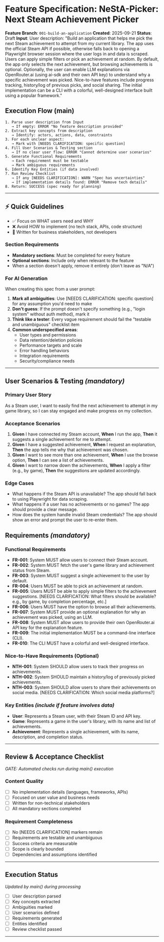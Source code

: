 # Feature Specification: NeStA-Picker: Next Steam Achievement Picker

**Feature Branch**: `001-build-an-application`
**Created**: 2025-09-21
**Status**: Draft
**Input**: User description: "Build an application that helps me pick the next Steam achievement to attempt from my current library. The app uses the official Steam API if possible, otherwise falls back to opening a Playwright browser session where the user logs in and data is scraped. Users can apply simple filters or pick an achievement at random. By default, the app only selects the next achievement, but browsing achievements is optional. Optionally, the user can enable LLM explanations via OpenRouter.ai (using ai-sdk and their own API key) to understand why a specific achievement was picked. Nice-to-have features include progress tracking, history/log of previous picks, and social sharing. The initial implementation can be a CLI with a colorful, well-designed interface built using a popular framework."

## Execution Flow (main)

```
1. Parse user description from Input
   → If empty: ERROR "No feature description provided"
2. Extract key concepts from description
   → Identify: actors, actions, data, constraints
3. For each unclear aspect:
   → Mark with [NEEDS CLARIFICATION: specific question]
4. Fill User Scenarios & Testing section
   → If no clear user flow: ERROR "Cannot determine user scenarios"
5. Generate Functional Requirements
   → Each requirement must be testable
   → Mark ambiguous requirements
6. Identify Key Entities (if data involved)
7. Run Review Checklist
   → If any [NEEDS CLARIFICATION]: WARN "Spec has uncertainties"
   → If implementation details found: ERROR "Remove tech details"
8. Return: SUCCESS (spec ready for planning)
```

---

## ⚡ Quick Guidelines

- ✅ Focus on WHAT users need and WHY
- ❌ Avoid HOW to implement (no tech stack, APIs, code structure)
- 👥 Written for business stakeholders, not developers

### Section Requirements

- **Mandatory sections**: Must be completed for every feature
- **Optional sections**: Include only when relevant to the feature
- When a section doesn't apply, remove it entirely (don't leave as "N/A")

### For AI Generation

When creating this spec from a user prompt:

1. **Mark all ambiguities**: Use [NEEDS CLARIFICATION: specific question] for any assumption you'd need to make
2. **Don't guess**: If the prompt doesn't specify something (e.g., "login system" without auth method), mark it
3. **Think like a tester**: Every vague requirement should fail the "testable and unambiguous" checklist item
4. **Common underspecified areas**:
   - User types and permissions
   - Data retention/deletion policies
   - Performance targets and scale
   - Error handling behaviors
   - Integration requirements
   - Security/compliance needs

---

## User Scenarios & Testing _(mandatory)_

### Primary User Story

As a Steam user, I want to easily find the next achievement to attempt in my game library, so I can stay engaged and make progress on my collection.

### Acceptance Scenarios

1. **Given** I have connected my Steam account, **When** I run the app, **Then** it suggests a single achievement for me to attempt.
2. **Given** I have a suggested achievement, **When** I request an explanation, **Then** the app tells me why that achievement was chosen.
3. **Given** I want to see more than one achievement, **When** I use the browse option, **Then** I can see a list of achievements.
4. **Given** I want to narrow down the achievements, **When** I apply a filter (e.g., by game), **Then** the suggestions are updated accordingly.

### Edge Cases

- What happens if the Steam API is unavailable? The app should fall back to using Playwright for data scraping.
- What happens if a user has no achievements or no games? The app should provide a clear message.
- How does the system handle invalid Steam credentials? The app should show an error and prompt the user to re-enter them.

## Requirements _(mandatory)_

### Functional Requirements

- **FR-001**: System MUST allow users to connect their Steam account.
- **FR-002**: System MUST fetch the user's game library and achievement status from Steam.
- **FR-003**: System MUST suggest a single achievement to the user by default.
- **FR-004**: Users MUST be able to pick an achievement at random.
- **FR-005**: Users MUST be able to apply simple filters to the achievement suggestions. [NEEDS CLARIFICATION: What filters should be available? e.g., by game, by completion percentage, etc.]
- **FR-006**: Users MUST have the option to browse all their achievements.
- **FR-007**: System MUST provide an optional explanation for why an achievement was picked, using an LLM.
- **FR-008**: System MUST allow users to provide their own OpenRouter.ai API key for the explanation feature.
- **FR-009**: The initial implementation MUST be a command-line interface (CLI).
- **FR-010**: The CLI MUST have a colorful and well-designed interface.

### Nice-to-Have Requirements (Optional)

- **NTH-001**: System SHOULD allow users to track their progress on achievements.
- **NTH-002**: System SHOULD maintain a history/log of previously picked achievements.
- **NTH-003**: System SHOULD allow users to share their achievements on social media. [NEEDS CLARIFICATION: Which social media platforms?]

### Key Entities _(include if feature involves data)_

- **User**: Represents a Steam user, with their Steam ID and API key.
- **Game**: Represents a game in the user's library, with its name and list of achievements.
- **Achievement**: Represents a single achievement, with its name, description, and completion status.

---

## Review & Acceptance Checklist

_GATE: Automated checks run during main() execution_

### Content Quality

- [ ] No implementation details (languages, frameworks, APIs)
- [ ] Focused on user value and business needs
- [ ] Written for non-technical stakeholders
- [ ] All mandatory sections completed

### Requirement Completeness

- [ ] No [NEEDS CLARIFICATION] markers remain
- [ ] Requirements are testable and unambiguous
- [ ] Success criteria are measurable
- [ ] Scope is clearly bounded
- [ ] Dependencies and assumptions identified

---

## Execution Status

_Updated by main() during processing_

- [ ] User description parsed
- [ ] Key concepts extracted
- [ ] Ambiguities marked
- [ ] User scenarios defined
- [ ] Requirements generated
- [ ] Entities identified
- [ ] Review checklist passed

---

